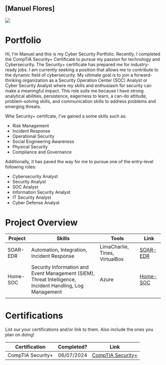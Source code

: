 ## [Manuel Flores] 

<a href="https://linkedin.com/in/manuelflores998"><img src="https://img.shields.io/badge/-LinkedIn-0072b1?&style=for-the-badge&logo=linkedin&logoColor=white" /></a>

# Portfolio

Hi, I'm Manuel and this is my Cyber Security Portfolio. Recently, I completed the CompTIA Security+ Certificate to pursue my passion for technology and Cybersecurity. The Security+ certificate has prepared me for industry-ready jobs. I am currently seeking a position that allows me to contribute to the dynamic field of cybersecurity. My ultimate goal is to join a forward-thinking organization as a Security Operation Center (SOC) Analyst or Cyber Security Analyst where my skills and enthusiasm for security can make a meaningful impact. This role suits me because I have strong analytical abilities, persistence, eagerness to learn, a can-do attitude, problem-solving skills, and communication skills to address problems and emerging threats.

Whe Security+ certifcate, I've gained a some skills such as: 

+ Risk Management 
+ Incident Response
+ Operational Security
+ Social Engineering Awareness
+ Physical Security 
+ Compliance and Governance

Additionally, it has paved the way for me to pursue one of the entry-level following roles:

+ Cybersecurity Analyst 
+ Security Analyst
+ SOC Analyst
+ Information Security Analyst
+ IT Security Analyst
+ Cyber Defense Analyst


# Project Overview 
|     Project     |                 Skills                |     Tools       |      Link       |
| --------------- | ------------------------------------- | --------------- | --------------- |
| SOAR-EDR  | Automation, Integration, Incident Response  | LimaCharlie, Tines, VirtualBox|  <a href="https://github.com/MannyFlrs/SOAR-EDR-Setup/tree/main">SOAR-EDR</a>   |
|  Home-SOC               |   Security Information and Event Management (SIEM), Threat Intelligence, Incident Handling, Log Management                                  |       Azure          |  <a href="https://github.com/MannyFlrs/Home-SOC">Home-SOC</a>               |
|                 |                                       |                 |                 |


# Certifications 
List our your certifications and/or link to them. Also include the ones you plan on doing!

|     Certification     |               Completed?               |     Link       |
| --------------------  | -------------------------------------- | ---------------| 
| CompTIA Security+     |                06/07/2024                |     [CompTIA Security+](https://www.credly.com/badges/a5827888-d7f0-425b-84bb-d2a846370ea1/public_url)        | 
